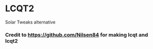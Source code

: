 # LCQT2
Solar Tweaks alternative
### Credit to https://github.com/Nilsen84 for making lcqt and lcqt2

